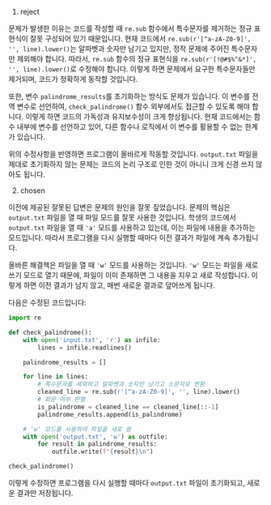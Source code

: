 1. reject

문제가 발생한 이유는 코드를 작성할 때 `re.sub` 함수에서 특수문자를 제거하는 정규 표현식이 잘못 구성되어 있기 때문입니다. 현재 코드에서 `re.sub(r'[^a-zA-Z0-9]', '', line).lower()`는 알파벳과 숫자만 남기고 있지만, 정작 문제에 주어진 특수문자만 제외해야 합니다. 따라서, `re.sub` 함수의 정규 표현식을 `re.sub(r'[!@#$%^&*]', '', line).lower()`로 수정해야 합니다. 이렇게 하면 문제에서 요구한 특수문자들만 제거되며, 코드가 정확하게 동작할 것입니다.

또한, 변수 `palindrome_results`를 초기화하는 방식도 문제가 있습니다. 이 변수를 전역 변수로 선언하여, `check_palindrome()` 함수 외부에서도 접근할 수 있도록 해야 합니다. 이렇게 하면 코드의 가독성과 유지보수성이 크게 향상됩니다. 현재 코드에서는 함수 내부에 변수를 선언하고 있어, 다른 함수나 로직에서 이 변수를 활용할 수 없는 한계가 있습니다. 

위의 수정사항을 반영하면 프로그램이 올바르게 작동할 것입니다. `output.txt` 파일을 제대로 초기화하지 않는 문제는 코드의 논리 구조로 인한 것이 아니니 크게 신경 쓰지 않아도 됩니다.

2. chosen

이전에 제공된 잘못된 답변은 문제의 원인을 잘못 짚었습니다. 문제의 핵심은 `output.txt` 파일을 열 때 파일 모드를 잘못 사용한 것입니다. 학생의 코드에서 `output.txt` 파일을 열 때 `'a'` 모드를 사용하고 있는데, 이는 파일에 내용을 추가하는 모드입니다. 따라서 프로그램을 다시 실행할 때마다 이전 결과가 파일에 계속 추가됩니다.

올바른 해결책은 파일을 열 때 `'w'` 모드를 사용하는 것입니다. `'w'` 모드는 파일을 새로 쓰기 모드로 열기 때문에, 파일이 이미 존재하면 그 내용을 지우고 새로 작성합니다. 이렇게 하면 이전 결과가 남지 않고, 매번 새로운 결과로 덮어쓰게 됩니다.

다음은 수정된 코드입니다:

```python
import re

def check_palindrome():
    with open('input.txt', 'r') as infile:
        lines = infile.readlines()

    palindrome_results = []

    for line in lines:
        # 특수문자를 제외하고 알파벳과 숫자만 남기고 소문자로 변환
        cleaned_line = re.sub(r'[^a-zA-Z0-9]', '', line).lower()
        # 회문 여부 판별
        is_palindrome = cleaned_line == cleaned_line[::-1]
        palindrome_results.append(is_palindrome)

    # 'w' 모드를 사용하여 파일을 새로 씀
    with open('output.txt', 'w') as outfile:
        for result in palindrome_results:
            outfile.write(f"{result}\n")

check_palindrome()
```

이렇게 수정하면 프로그램을 다시 실행할 때마다 `output.txt` 파일이 초기화되고, 새로운 결과만 저장됩니다.
